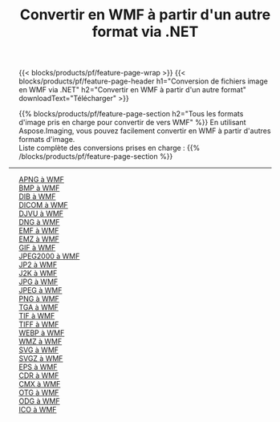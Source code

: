 ﻿---
title: Convertir en WMF à partir d'un autre format via .NET 
weight: 3920
url: /fr/net/conversion/to/wmf 
lang: fr
langdirlevel: 2
locales: zh-hans,ja,it,ru,de,es,fr,nl,id,lt,pl,pt,vi,tr,ko,zh-hant,ar,hi,th,sv,cs,uk,he
description: En utilisant Aspose.Imaging, vous pouvez facilement convertir en WMF à partir d'un autre format
---

{{< blocks/products/pf/feature-page-wrap >}}
{{< blocks/products/pf/feature-page-header h1="Conversion de fichiers image en WMF via .NET" h2="Convertir en WMF à partir d'un autre format" downloadText="Télécharger" >}}


{{% blocks/products/pf/feature-page-section  h2="Tous les formats d'image pris en charge pour convertir de vers WMF" %}}
En utilisant Aspose.Imaging, vous pouvez facilement convertir en WMF à partir d'autres formats d'image.
<br/>
Liste complète des conversions prises en charge :
{{% /blocks/products/pf/feature-page-section %}}
<div class="container-fluid productfamilypage bg-gray">
    <div class="convertypes bg-gray agp-content section">
        <div class="container">
		<hr style="margin-left:-20px;"/>
		<div class="row other-converters">
		    <div class='col-md-2 other-converter remove-lp remove-rp'><a href="/imaging/fr/net/conversion/apng-to-wmf" >APNG à WMF</a></div>
<div class='col-md-2 other-converter remove-lp remove-rp'><a href="/imaging/fr/net/conversion/bmp-to-wmf" >BMP à WMF</a></div>
<div class='col-md-2 other-converter remove-lp remove-rp'><a href="/imaging/fr/net/conversion/dib-to-wmf" >DIB à WMF</a></div>
<div class='col-md-2 other-converter remove-lp remove-rp'><a href="/imaging/fr/net/conversion/dicom-to-wmf" >DICOM à WMF</a></div>
<div class='col-md-2 other-converter remove-lp remove-rp'><a href="/imaging/fr/net/conversion/djvu-to-wmf" >DJVU à WMF</a></div>
<div class='col-md-2 other-converter remove-lp remove-rp'><a href="/imaging/fr/net/conversion/dng-to-wmf" >DNG à WMF</a></div>
<div class='col-md-2 other-converter remove-lp remove-rp'><a href="/imaging/fr/net/conversion/emf-to-wmf" >EMF à WMF</a></div>
<div class='col-md-2 other-converter remove-lp remove-rp'><a href="/imaging/fr/net/conversion/emz-to-wmf" >EMZ à WMF</a></div>
<div class='col-md-2 other-converter remove-lp remove-rp'><a href="/imaging/fr/net/conversion/gif-to-wmf" >GIF à WMF</a></div>
<div class='col-md-2 other-converter remove-lp remove-rp'><a href="/imaging/fr/net/conversion/jpeg2000-to-wmf" >JPEG2000 à WMF</a></div>
<div class='col-md-2 other-converter remove-lp remove-rp'><a href="/imaging/fr/net/conversion/jp2-to-wmf" >JP2 à WMF</a></div>
<div class='col-md-2 other-converter remove-lp remove-rp'><a href="/imaging/fr/net/conversion/j2k-to-wmf" >J2K à WMF</a></div>
<div class='col-md-2 other-converter remove-lp remove-rp'><a href="/imaging/fr/net/conversion/jpg-to-wmf" >JPG à WMF</a></div>
<div class='col-md-2 other-converter remove-lp remove-rp'><a href="/imaging/fr/net/conversion/jpeg-to-wmf" >JPEG à WMF</a></div>
<div class='col-md-2 other-converter remove-lp remove-rp'><a href="/imaging/fr/net/conversion/png-to-wmf" >PNG à WMF</a></div>
<div class='col-md-2 other-converter remove-lp remove-rp'><a href="/imaging/fr/net/conversion/tga-to-wmf" >TGA à WMF</a></div>
<div class='col-md-2 other-converter remove-lp remove-rp'><a href="/imaging/fr/net/conversion/tif-to-wmf" >TIF à WMF</a></div>
<div class='col-md-2 other-converter remove-lp remove-rp'><a href="/imaging/fr/net/conversion/tiff-to-wmf" >TIFF à WMF</a></div>
<div class='col-md-2 other-converter remove-lp remove-rp'><a href="/imaging/fr/net/conversion/webp-to-wmf" >WEBP à WMF</a></div>
<div class='col-md-2 other-converter remove-lp remove-rp'><a href="/imaging/fr/net/conversion/wmz-to-wmf" >WMZ à WMF</a></div>
<div class='col-md-2 other-converter remove-lp remove-rp'><a href="/imaging/fr/net/conversion/svg-to-wmf" >SVG à WMF</a></div>
<div class='col-md-2 other-converter remove-lp remove-rp'><a href="/imaging/fr/net/conversion/svgz-to-wmf" >SVGZ à WMF</a></div>
<div class='col-md-2 other-converter remove-lp remove-rp'><a href="/imaging/fr/net/conversion/eps-to-wmf" >EPS à WMF</a></div>
<div class='col-md-2 other-converter remove-lp remove-rp'><a href="/imaging/fr/net/conversion/cdr-to-wmf" >CDR à WMF</a></div>
<div class='col-md-2 other-converter remove-lp remove-rp'><a href="/imaging/fr/net/conversion/cmx-to-wmf" >CMX à WMF</a></div>
<div class='col-md-2 other-converter remove-lp remove-rp'><a href="/imaging/fr/net/conversion/otg-to-wmf" >OTG à WMF</a></div>
<div class='col-md-2 other-converter remove-lp remove-rp'><a href="/imaging/fr/net/conversion/odg-to-wmf" >ODG à WMF</a></div>
<div class='col-md-2 other-converter remove-lp remove-rp'><a href="/imaging/fr/net/conversion/ico-to-wmf" >ICO à WMF</a></div>
                </div>
        </div>
    </div>
</div>
<br/>

